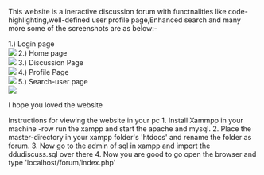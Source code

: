 This website is a ineractive discussion forum with functnalities like code-highlighting,well-defined user profile page,Enhanced search and many more
some of the screenshots are as below:-

1.) Login page<br>
<img src="https://raw.githubusercontent.com/jenilgandhi2111/DDU-discuss/master/home_page.PNG"></img>
2.) Home page<br>
<img src="https://raw.githubusercontent.com/jenilgandhi2111/DDU-discuss/master/home1.PNG"></img>
3.) Discussion Page<br>
<img src="https://raw.githubusercontent.com/jenilgandhi2111/DDU-discuss/master/ask.PNG"></img>
4.) Profile Page<br>
<img src="https://raw.githubusercontent.com/jenilgandhi2111/DDU-discuss/master/user.PNG"></img>
5.) Search-user page<br>
<img src="https://raw.githubusercontent.com/jenilgandhi2111/DDU-discuss/master/search.PNG"></img>




I hope you loved the website 
<div class="container display-4">
Instructions for viewing the website in your pc
1. Install Xammpp in your machine
  -row run the xampp and start the apache and mysql.
2. Place the master-directory in your xampp folder's 'htdocs' and rename the folder as forum.
3. Now go to the admin of sql in xampp and import the ddudiscuss.sql over there
4. Now you are good to go open the browser and type 'localhost/forum/index.php'
</div>
